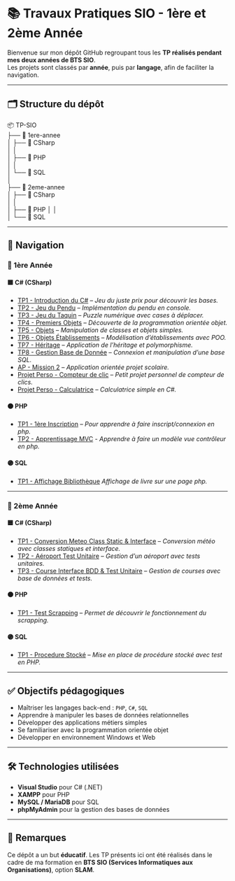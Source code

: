 # 📚 Travaux Pratiques SIO - 1ère et 2ème Année

Bienvenue sur mon dépôt GitHub regroupant tous les **TP réalisés pendant mes deux années de BTS SIO**.  
Les projets sont classés par **année**, puis par **langage**, afin de faciliter la navigation.

---

## 🗂️ Structure du dépôt

📦 TP-SIO  
├── 📁 1ere-annee  
│   ├── 📁 CSharp  
│   │      
│   ├── 📁 PHP  
│   │              
│   └── 📁 SQL   
│                       
├── 📁 2eme-annee  
│   ├── 📁 CSharp  
│   │               
│   ├── 📁 PHP 
│   │       
│   └── 📁 SQL  

---

## 🧭 Navigation

### 🔹 1ère Année

#### 🟦 C# (CSharp)  
- [TP1 - Introduction du C#](./1ere-annee/C#/JustePrix/) – *Jeu du juste prix pour découvrir les bases.*  
- [TP2 - Jeu du Pendu](./1ere-annee/C#/Jeu%20du%20pendu/) – *Implémentation du pendu en console.*  
- [TP3 - Jeu du Taquin](./1ere-annee/C#/Jeu%20du%20taquin/) – *Puzzle numérique avec cases à déplacer.*  
- [TP4 - Premiers Objets](./1ere-annee/C#/PremierPOO/) – *Découverte de la programmation orientée objet.*  
- [TP5 - Objets](./1ere-annee/C#/TP2%20poo/) – *Manipulation de classes et objets simples.*  
- [TP6 - Objets Établissements](./1ere-annee/C#/Etablissment/) – *Modélisation d’établissements avec POO.*  
- [TP7 - Héritage](./1ere-annee/C#/heritage/) – *Application de l’héritage et polymorphisme.*  
- [TP8 - Gestion Base de Donnée](./1ere-annee/C#/GestionBDD/) – *Connexion et manipulation d’une base SQL.*  
- [AP - Mission 2](./1ere-annee/C#/Mission%202/) – *Application orientée projet scolaire.*  
- [Projet Perso - Compteur de clic](./1ere-annee/C#/CompteurClic/) – *Petit projet personnel de compteur de clics.*  
- [Projet Perso - Calculatrice](./1ere-annee/C#/Calculatrice/) – *Calculatrice simple en C#.*

#### 🟠 PHP
- [TP1 - 1ère Inscription](./1ere-annee/PHP/Inscription/) – *Pour apprendre à faire inscript/connexion en php.*
- [TP2 - Apprentissage MVC](./1ere-annee/PHP/MVC/) - *Apprendre à faire un modèle vue contrôleur en php.*

#### 🟣 SQL
- [TP1 - Affichage Bibliothèque](./1ere-annee/SQL/TP_1/) *Affichage de livre sur une page php.*

---

### 🔹 2ème Année

#### 🟦 C# (CSharp)  
- [TP1 - Conversion Meteo Class Static & Interface](./2eme-annee/C#/ConversionMeteo/) – *Conversion météo avec classes statiques et interface.*  
- [TP2 - Aéroport Test Unitaire](./2eme-annee/CSharp/Aeroport/) – *Gestion d’un aéroport avec tests unitaires.*  
- [TP3 - Course Interface BDD & Test Unitaire](./2eme-annee/CSharp/Aeroport/) – *Gestion de courses avec base de données et tests.*

#### 🟠 PHP
- [TP1 - Test Scrapping](./2eme-annee/PHP/test_scrap/) – *Permet de découvrir le fonctionnement du scrapping.*

#### 🟣 SQL
- [TP1 - Procedure Stocké](./2eme-annee/SQL/Procedure_stocké/) – *Mise en place de procédure stocké avec test en PHP.*

---

## ✅ Objectifs pédagogiques

- Maîtriser les langages back-end : `PHP`, `C#`, `SQL`  
- Apprendre à manipuler les bases de données relationnelles  
- Développer des applications métiers simples  
- Se familiariser avec la programmation orientée objet  
- Développer en environnement Windows et Web

---

## 🛠️ Technologies utilisées

- **Visual Studio** pour C# (.NET)  
- **XAMPP** pour PHP  
- **MySQL / MariaDB** pour SQL  
- **phpMyAdmin** pour la gestion des bases de données

---

## 📌 Remarques

Ce dépôt a un but **éducatif**. Les TP présents ici ont été réalisés dans le cadre de ma formation en **BTS SIO (Services Informatiques aux Organisations)**, option **SLAM**.

